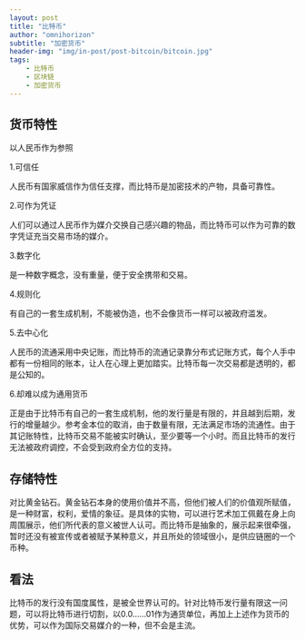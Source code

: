 ```yaml
---
layout: post
title: "比特币"
author: "omnihorizon"
subtitle: "加密货币"
header-img: "img/in-post/post-bitcoin/bitcoin.jpg"
tags:
	- 比特币
	- 区块链
	- 加密货币
---
```




##  货币特性



以人民币作为参照

1.可信任

人民币有国家威信作为信任支撑，而比特币是加密技术的产物，具备可靠性。

2.可作为凭证

人们可以通过人民币作为媒介交换自己感兴趣的物品，而比特币可以作为可靠的数字凭证充当交易市场的媒介。

3.数字化

是一种数字概念，没有重量，便于安全携带和交易。

4.规则化

有自己的一套生成机制，不能被伪造，也不会像货币一样可以被政府滥发。

5.去中心化

人民币的流通采用中央记账，而比特币的流通记录靠分布式记账方式，每个人手中都有一份相同的账本，让人在心理上更加踏实。比特币每一次交易都是透明的，都是公知的。

6.却难以成为通用货币

正是由于比特币有自己的一套生成机制，他的发行量是有限的，并且越到后期，发行的增量越少。参考金本位的取消，由于数量有限，无法满足市场的流通性。由于其记账特性，比特币交易不能被实时确认，至少要等一个小时。而且比特币的发行无法被政府调控，不会受到政府全方位的支持。


##  存储特性


对比黄金钻石。黄金钻石本身的使用价值并不高，但他们被人们的价值观所赋值，是一种财富，权利，爱情的象征。是具体的实物，可以进行艺术加工佩戴在身上向周围展示，他们所代表的意义被世人认可。而比特币是抽象的，展示起来很牵强，暂时还没有被宣传或者被赋予某种意义，并且所处的领域很小，是供应链圈的一个币种。


##  看法


比特币的发行没有国度属性，是被全世界认可的。针对比特币发行量有限这一问题，可以将比特币进行切割，以0.0……01作为通货单位，再加上上述作为货币的优势，可以作为国际交易媒介的一种，但不会是主流。